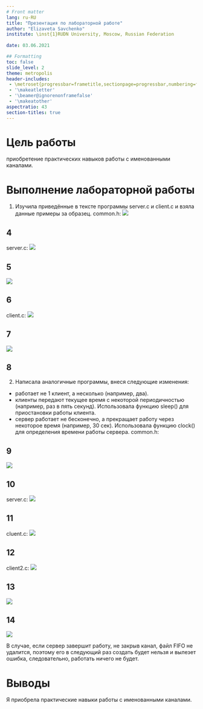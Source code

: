 ```yaml
---
# Front matter
lang: ru-RU
title: "Презентация по лабораторной работе"
author: "Elizaveta Savchenko"
institute: \inst{1}RUDN University, Moscow, Russian Federation
	
date: 03.06.2021

## Formatting
toc: false
slide_level: 2
theme: metropolis
header-includes: 
 - \metroset{progressbar=frametitle,sectionpage=progressbar,numbering=fraction}
 - '\makeatletter'
 - '\beamer@ignorenonframefalse'
 - '\makeatother'
aspectratio: 43
section-titles: true
---
```


# Цель работы

 приобретение практических навыков работы с именованными каналами.

# Выполнение лабораторной работы

1. Изучила приведённые в тексте программы server.c и client.c и взяла данные
примеры за образец.
common.h: 
  ![](image/lab15.0.png)

## 4

server.c:
 ![](image/lab15.1.png)

## 5

 ![](image/lab15.2.png)

## 6

client.c:
 ![](image/lab15.3.png)

## 7

 ![](image/lab15.4.png)

## 8

2. Написала аналогичные программы, внеся следующие изменения:
- работает не 1 клиент, а несколько (например, два).
- клиенты передают текущее время с некоторой периодичностью (например, раз
в пять секунд). Использовала функцию sleep() для приостановки работы клиента.
- сервер работает не бесконечно, а прекращает работу через некоторое время (например, 30 сек). Использовала функцию clock() для определения времени работы
сервера.
common.h:

## 9

 ![](image/lab15.5.png)
 
## 10

server.c:
 ![](image/lab15.6.png)

## 11

cluent.c:
 ![](image/lab15.7.png)

## 12

client2.c:
 ![](image/lab15.8.png)

## 13

  ![](image/lab15.9.png)

## 14

  ![](image/lab15.10.png)

В случае, если сервер завершит работу, не закрыв канал, файл FIFO не удалится, поэтому его в следующий раз создать будет нельзя и вылезет ошибка, следовательно, работать ничего не будет.





# Выводы

 Я приобрела практические навыки работы с именованными каналами.
